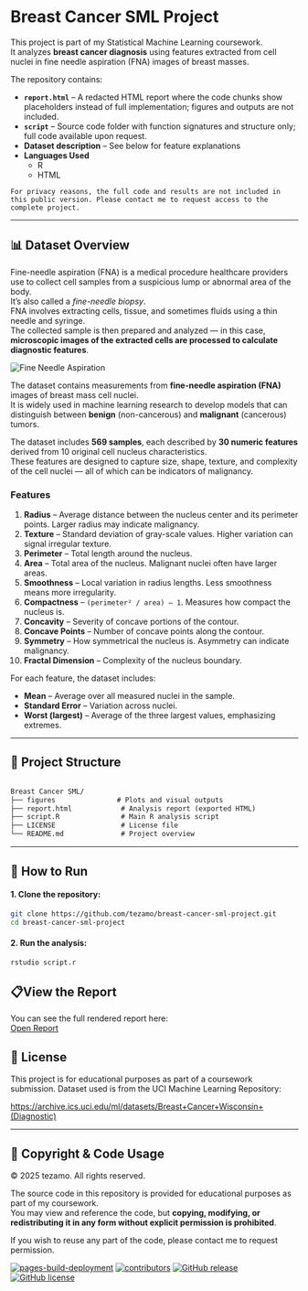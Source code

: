 # Breast Cancer SML Project

This project is part of my Statistical Machine Learning coursework.  
It analyzes **breast cancer diagnosis** using features extracted from cell nuclei in fine needle aspiration (FNA) images of breast masses.

The repository contains:
- **`report.html`** – A redacted HTML report where the code chunks show placeholders instead of full implementation; figures and outputs are not included.
- **`script`** – Source code folder with function signatures and structure only; full code available upon request.
- **Dataset description** – See below for feature explanations
- **Languages Used**
  - R
  - HTML

```
For privacy reasons, the full code and results are not included in this public version. Please contact me to request access to the complete project.
````
---

## 📊 Dataset Overview

Fine-needle aspiration (FNA) is a medical procedure healthcare providers use to collect cell samples from a suspicious lump or abnormal area of the body.  
It’s also called a *fine-needle biopsy*.  
FNA involves extracting cells, tissue, and sometimes fluids using a thin needle and syringe.  
The collected sample is then prepared and analyzed — in this case, **microscopic images of the extracted cells are processed to calculate diagnostic features**.

![Fine Needle Aspiration](figures/fna.jpg)

The dataset contains measurements from **fine-needle aspiration (FNA)** images of breast mass cell nuclei.  
It is widely used in machine learning research to develop models that can distinguish between **benign** (non-cancerous) and **malignant** (cancerous) tumors.  

The dataset includes **569 samples**, each described by **30 numeric features** derived from 10 original cell nucleus characteristics.  
These features are designed to capture size, shape, texture, and complexity of the cell nuclei — all of which can be indicators of malignancy.



### Features

1. **Radius** – Average distance between the nucleus center and its perimeter points. Larger radius may indicate malignancy.
2. **Texture** – Standard deviation of gray-scale values. Higher variation can signal irregular texture.
3. **Perimeter** – Total length around the nucleus.
4. **Area** – Total area of the nucleus. Malignant nuclei often have larger areas.
5. **Smoothness** – Local variation in radius lengths. Less smoothness means more irregularity.
6. **Compactness** – `(perimeter² / area) – 1`. Measures how compact the nucleus is.
7. **Concavity** – Severity of concave portions of the contour.
8. **Concave Points** – Number of concave points along the contour.
9. **Symmetry** – How symmetrical the nucleus is. Asymmetry can indicate malignancy.
10. **Fractal Dimension** – Complexity of the nucleus boundary.

For each feature, the dataset includes:
- **Mean** – Average over all measured nuclei in the sample.
- **Standard Error** – Variation across nuclei.
- **Worst (largest)** – Average of the three largest values, emphasizing extremes.

---

## 📂 Project Structure

```markdown

Breast Cancer SML/
├── figures               # Plots and visual outputs
├── report.html            # Analysis report (exported HTML)
├── script.R               # Main R analysis script
├── LICENSE                # License file
└── README.md              # Project overview

```
---

## 🚀 How to Run


#### 1. Clone the repository:

   ```bash
   git clone https://github.com/tezamo/breast-cancer-sml-project.git
   cd breast-cancer-sml-project
   ```




#### 2. Run the analysis:
   ``` bash
  rstudio script.r
   ```

## 📋View the Report

You can see the full rendered report here:  
[Open Report](https://tezamo.github.io/breast-cancer-sml-project/report.html)


## 📜 License
This project is for educational purposes as part of a coursework submission.
Dataset used is from the UCI Machine Learning Repository:  

https://archive.ics.uci.edu/ml/datasets/Breast+Cancer+Wisconsin+(Diagnostic)

---

## 📌 Copyright & Code Usage

© 2025 tezamo. All rights reserved.  

The source code in this repository is provided for educational purposes as part of my coursework.  
You may view and reference the code, but **copying, modifying, or redistributing it in any form without explicit permission is prohibited**.  

If you wish to reuse any part of the code, please contact me to request permission.


[![pages-build-deployment](https://github.com/tezamo/breast-cancer-sml-project/actions/workflows/pages/pages-build-deployment/badge.svg)](https://github.com/tezamo/breast-cancer-sml-project/actions/workflows/pages/pages-build-deployment)
[![contributors](https://img.shields.io/github/contributors/tezamo/breast-cancer-sml-project.svg)](https://github.com/tezamo/breast-cancer-sml-project/graphs/contributors)
[![GitHub release](https://img.shields.io/github/v/release/tezamo/breast-cancer-sml-project.svg)](https://GitHub.com/tezamo/breast-cancer-sml-project/releases/)
[![GitHub license](https://img.shields.io/github/license/tezamo/breast-cancer-sml-project.svg)](https://github.com/tezamo/breast-cancer-sml-project/blob/main/LICENSE)





